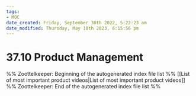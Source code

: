```yaml
---
tags: 
- MOC
date_created: Friday, September 30th 2022, 5:22:23 am
date_modified: Thursday, May 18th 2023, 6:15:56 pm
---
```

# 37.10 Product Management



%% Zoottelkeeper: Beginning of the autogenerated index file list  %%
 [[List of most important product videos|List of most important product videos]]
%% Zoottelkeeper: End of the autogenerated index file list  %%


